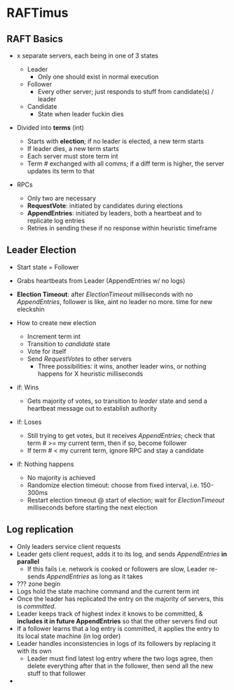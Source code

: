
# RAFTimus

## RAFT Basics

- x separate servers, each being in one of 3 states
  - Leader 
    - Only one should exist in normal execution
  - Follower
    - Every other server; just responds to stuff from candidate(s) / leader
  - Candidate
    - State when leader fuckin dies

- Divided into **terms** (int)
  - Starts with **election**; if no leader is elected, a new term starts
  - If leader dies, a new term starts
  - Each server must store term int
  - Term # exchanged with all comms; if a diff term is higher, the server updates its term to that

- RPCs
  - Only two are necessary
  - **RequestVote**: initiated by candidates during elections
  - **AppendEntries**: initiated by leaders, both a heartbeat and to replicate log entries
  - Retries in sending these if no response within heuristic timeframe

## Leader Election

- Start state = Follower
- Grabs heartbeats from Leader (AppendEntries w/ no logs)
- **Election Timeout**: after *ElectionTimeout* milliseconds with no *AppendEntries*, follower is like, aint no leader no more. time for new eleckshin
- How to create new election
  - Increment term int
  - Transition to *candidate* state
  - Vote for itself
  - Send *RequestVote*s to other servers
    - Three possibilities: it wins, another leader wins, or nothing happens for X heuristic milliseconds

- if: Wins
  - Gets majority of votes, so transition to *leader* state and send a heartbeat message out to establish authority

- if: Loses
  - Still trying to get votes, but it receives *AppendEntries*; check that term # >= my current term, then if so, become follower
  - If term # < my current term, ignore RPC and stay a candidate

- if: Nothing happens
  - No majority is achieved
  - Randomize election timeout: choose from fixed interval, i.e. 150-300ms
  - Restart election timeout @ start of election; wait for *ElectionTimeout* milliseconds before starting the next election

## Log replication

- Only leaders service client requests
- Leader gets client request, adds it to its log, and sends *AppendEntries* **in parallel**
  - If this fails i.e. network is cooked or followers are slow, Leader re-sends *AppendEntries* as long as it takes
- ??? zone begin
- Logs hold the state machine command and the current term int
- Once the leader has replicated the entry on the majority of servers, this is *committed*. 
- Leader keeps track of highest index it knows to be committed, & **includes it in future AppendEntries** so that the other servers find out
- If a follower learns that a log entry is committed, it applies the entry to its local state machine (in log order)
- Leader handles inconsistencies in logs of its followers by replacing it with its own
  - Leader must find latest log entry where the two logs agree, then delete everything after that in the follower, then send all the new stuff to that follower
- 
